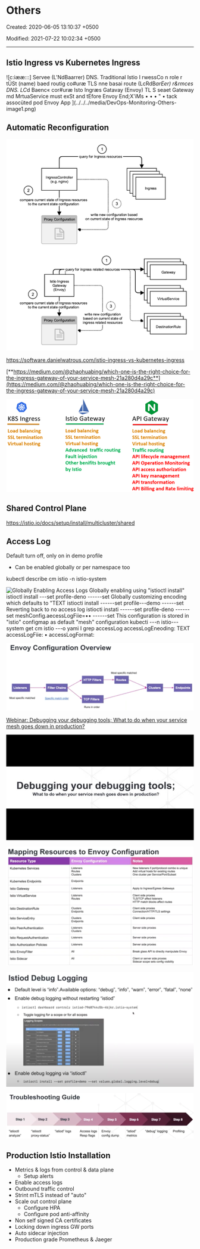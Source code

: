 # Others

Created: 2020-06-05 13:10:37 +0500

Modified: 2021-07-22 10:02:34 +0500

---

## Istio Ingress vs Kubernetes Ingress

![c:iææ:::] Servee (L'NdBaarrer) DNS. Traditional Istio I rwessCo n role r tÜSt (name) baed routig co#uræ TLS nne basai route (LcRdB*arEer) r&rmces DNS. LC*d Baenc« cor#uræ Isto Ingræs Gatavay (Envoy) TL S seaet Gateway md MrtuaService must exSt and tEfore Envoy End;X'iMs • • • " • tack assocüted pod Envoy App ](../../../media/DevOps-Monitoring-Others-image1.png)

## Automatic Reconfiguration

![1 query for Ingress resources (e.g. nginx) 2 compare current state of Irvess resources to the current state configuration Ingress 3 Proxy Configuratio write new configuratim on current state of Ingress resources .query fcy ingress related resources Istb Ingress Gateway (Envoy) 2 compare current state of I rwess resources to the current state configuration 3 write new configuratbn based on current state Proxy Configuratio related resources Gateway VirtualService DestinationRule ](../../../media/DevOps-Monitoring-Others-image2.png)

<https://software.danielwatrous.com/istio-ingress-vs-kubernetes-ingress>

[**https://medium.com/@zhaohuabing/which-one-is-the-right-choice-for-the-ingress-gateway-of-your-service-mesh-21a280d4a29c**](https://medium.com/@zhaohuabing/which-one-is-the-right-choice-for-the-ingress-gateway-of-your-service-mesh-21a280d4a29c)

![O K8S Ingress Load balancing SSL termination Virtual hosting Istio Gateway Load balancing SSL termination Virtual hosting Advanced traffic routing Fault injection Other benifits brought by Istio API Gateway Load balancing SSL termination Virtual hosting Traffic routing API lifecycle management API Operation Monitoring API access authorization API key management API transformation API Billing and Rate limiting ](../../../media/DevOps-Monitoring-Others-image3.png)

## Shared Control Plane

<https://istio.io/docs/setup/install/multicluster/shared>

## Access Log

Default turn off, only on in demo profile

- Can be enabled globally or per namespace too

kubectl describe cm istio -n istio-system

![Globally Enabling Access Logs Globally enabling using "istioctl install" istioctl install ---set profile-deno ------set Globally customizing encoding which defaults to "TEXT istiocti install ------set profile---demo ------set Reverting back to no access log istiocti instati ------set profile-deno ------set meshConfig.aecessLogFiie=•• ------set This configuration is stored in "istio" configmap as default "mesh" configuration kubecti ---n istio---system get cm istio ---o yami I grep accessLog accessLogEneoding: TEXT accessLogFiie: • accessLogFormat: ](../../../media/DevOps-Monitoring-Others-image4.png)

![image](../../../media/DevOps-Monitoring-Others-image5.png)

[Webinar: Debugging your debugging tools; What to do when your service mesh goes down in production?](https://www.youtube.com/watch?v=XAKY24b7XjQ)

![Debugging your debugging tools; What to do when your service mesh goes down in production? ](../../../media/DevOps-Monitoring-Others-image6.jpg)

![image](../../../media/DevOps-Monitoring-Others-image7.png)

![Istiod Debug Logging Default level is "info".Available options: "debug", "info", "warn", "error", Enable debug logging without restarting "istiod" o istiocti dashboard controlz Toggle logging for a scope or for all scopes o Loog.ng none" Enable debug logging via "istioctl" o istiocti install ------set profile-deno ----set values.globai.iogging.ievel=debugl ](../../../media/DevOps-Monitoring-Others-image8.png)

![Troubleshooting Guide Step 1 Oistioctl analyze' step 2 *istioctl proxy-status* step 3 "istiod• logs Access logs Resp flags Step 5 Envoy config dump Step 6 "istiod" metrics Step 7 Odebug• logging step 8 Profiling ](../../../media/DevOps-Monitoring-Others-image9.png)

## Production Istio Installation

- Metrics & logs from control & data plane
  - Setup alerts
- Enable access logs
- Outbound traffic control
- Strint mTLS instead of "auto"
- Scale out control plane
  - Configure HPA
  - Configure pod anti-affinity
- Non self signed CA certificates
- Locking down ingress GW ports
- Auto sidecar injection
- Production grade Prometheus & Jaeger
